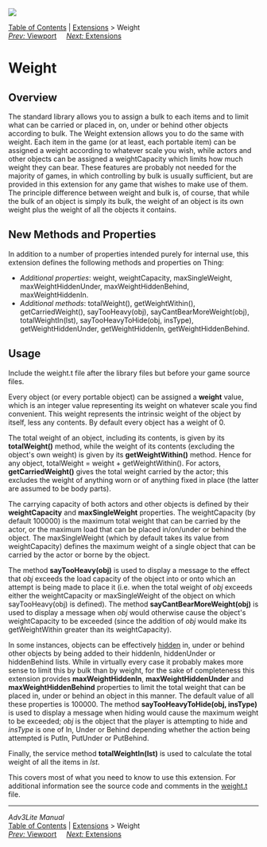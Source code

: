 ---
---
<div class="topbar">

<img src="../../docs/manual/topbar.jpg" data-border="0" />

</div>

<div class="nav">

<a href="../../docs/manual/toc.html" class="nav">Table of Contents</a> \|
<a href="../../docs/manual/extensions.html" class="nav">Extensions</a> \>
Weight  
<span class="navnp"><a href="viewport.html" class="nav"><em>Prev:</em> Viewport</a>
   
<a href="../../docs/manual/extensions.html" class="nav"><em>Next:</em>
Extensions</a>     </span>

</div>

<div class="main">

# Weight

## Overview

The standard library allows you to assign a bulk to each items and to
limit what can be carried or placed in, on, under or behind other
objects according to bulk. The Weight extension allows you to do the
same with weight. Each item in the game (or at least, each portable
item) can be assigned a weight according to whatever scale you wish,
while actors and other objects can be assigned a weightCapacity which
limits how much weight they can bear. These features are probably not
needed for the majority of games, in which controlling by bulk is
usually sufficient, but are provided in this extension for any game that
wishes to make use of them. The principle difference between weight and
bulk is, of course, that while the bulk of an object is simply its bulk,
the weight of an object is its own weight plus the weight of all the
objects it contains.

  
<span id="properties"></span>

## New Methods and Properties

In addition to a number of properties intended purely for internal use,
this extension defines the following methods and properties on Thing:

- *Additional properties*: <span class="code">weight</span>,
  <span class="code">weightCapacity</span>,
  <span class="code">maxSingleWeight</span>,
  <span class="code">maxWeightHiddenUnder</span>,
  <span class="code">maxWeightHiddenBehind</span>,
  <span class="code">maxWeightHiddenIn</span>.
- *Additional methods*: <span class="code">totalWeight()</span>,
  <span class="code">getWeightWithin()</span>,
  <span class="code">getCarriedWeight()</span>,
  <span class="code">sayTooHeavy(obj)</span>,
  <span class="code">sayCantBearMoreWeight(obj)</span>,
  <span class="code">totalWeightIn(lst)</span>,
  <span class="code">sayTooHeavyToHide(obj, insType)</span>,
  <span class="code">getWeightHiddenUnder</span>,
  <span class="code">getWeightHiddenIn</span>,
  <span class="code">getWeightHiddenBehind</span>.

<span id="usage"></span>

## Usage

Include the weight.t file after the library files but before your game
source files.

Every object (or every portable object) can be assigned a **weight**
value, which is an integer value representing its weight on whatever
scale you find convenient. This <span class="code">weight</span>
represents the intrinsic weight of the object by itself, less any
contents. By default every object has a <span class="code">weight</span>
of 0.

The total weight of an object, including its contents, is given by its
**totalWeight()** method, while the weight of its contents (excluding
the object's own weight) is given by its **getWeightWithin()** method.
Hence for any object, <span class="code">totalWeight = weight +
getWeightWithin()</span>. For actors, **getCarriedWeight()** gives the
total weight carried by the actor; this excludes the weight of anything
worn or of anything fixed in place (the latter are assumed to be body
parts).

The carrying capacity of both actors and other objects is defined by
their **weightCapacity** and **maxSingleWeight** properties. The
<span class="code">weightCapacity</span> (by default 100000) is the
maximum total weight that can be carried by the actor, or the maximum
load that can be placed in/on/under or behind the object. The
<span class="code">maxSingleWeight</span> (which by default takes its
value from <span class="code">weightCapacity</span>) defines the maximum
weight of a single object that can be carried by the actor or borne by
the object.

The method **sayTooHeavy(obj)** is used to display a message to the
effect that *obj* exceeds the load capacity of the object into or onto
which an attempt is being made to place it (i.e. when the total weight
of *obj* exceeds either the <span class="code">weightCapacity</span> or
<span class="code">maxSingleWeight</span> of the object on which
<span class="code">sayTooHeavy(obj)</span> is defined). The method
**sayCantBearMoreWeight(obj)** is used to display a message when *obj*
would otherwise cause the object's weightCapacity to be exceeded (since
the addition of *obj* would make its
<span class="code">getWeightWithin</span> greater than its
<span class="code">weightCapacity</span>).

In some instances, objects can be effectively
[hidden](../../docs/manual/thing.html#hidden) in, under or behind other
objects by being added to their <span class="code">hiddenIn</span>,
<span class="code">hiddenUnder</span> or
<span class="code">hiddenBehind</span> lists. While in virtually every
case it probably makes more sense to limit this by bulk than by weight,
for the sake of completeness this extension provides
**maxWeightHiddenIn**, **maxWeightHiddenUnder** and
**maxWeightHiddenBehind** properties to limit the total weight that can
be placed in, under or behind an object in this manner. The default
value of all these properties is 100000. The method
**sayTooHeavyToHide(obj, insType)** is used to display a message when
hiding would cause the maximum weight to be exceeded; *obj* is the
object that the player is attempting to hide and *insType* is one of
<span class="code">In</span>, <span class="code">Under</span> or
<span class="code">Behind</span> depending whether the action being
attempted is PutIn, PutUnder or PutBehind.

Finally, the service method **totalWeightIn(lst)** is used to calculate
the total weight of all the items in *lst*.

This covers most of what you need to know to use this extension. For
additional information see the source code and comments in the
[weight.t](../weight.t) file.

</div>

------------------------------------------------------------------------

<div class="navb">

*Adv3Lite Manual*  
<a href="../../docs/manual/toc.html" class="nav">Table of Contents</a> \|
<a href="../../docs/manual/extensions.html" class="nav">Extensions</a> \>
Weight  
<span class="navnp"><a href="viewport.html" class="nav"><em>Prev:</em> Viewport</a>
   
<a href="../../docs/manual/extensions.html" class="nav"><em>Next:</em>
Extensions</a>     </span>

</div>
